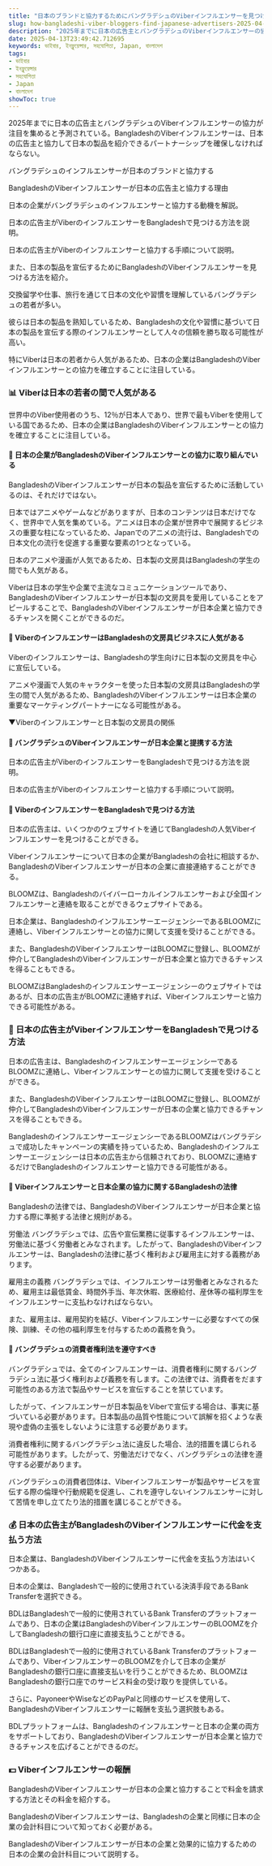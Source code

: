 ```yaml
---
title: "日本のブランドと協力するためにバングラデシュのViberインフルエンサーを見つける方法"
slug: how-bangladeshi-viber-bloggers-find-japanese-advertisers-2025-04-13
description: "2025年までに日本の広告主とバングラデシュのViberインフルエンサーの協力が注目を集めると予測されている。BangladeshのViberインフルエンサーは、日本の広告主と協力して日本の製品を紹介できるパートナーシップを確保しなければならない。日本の企業がバングラデシュのインフルエンサーと協力する動機を解説。日本の広告主がViberのインフルエンサーをBangladeshで見つける方法を説明。日本の広告主がViberのインフルエンサーと協力する手順について説明。また、日本の製品を宣伝するためにBangladeshのViberインフルエンサーを見つける方法を紹介。"
date: 2025-04-13T23:49:42.712695
keywords: ভাইবার, ইনফ্লুয়েন্সার, সহযোগিতা, Japan, বাংলাদেশ
tags:
- ভাইবার
- ইনফ্লুয়েন্সার
- সহযোগিতা
- Japan
- বাংলাদেশ
showToc: true
---
```


2025年までに日本の広告主とバングラデシュのViberインフルエンサーの協力が注目を集めると予測されている。BangladeshのViberインフルエンサーは、日本の広告主と協力して日本の製品を紹介できるパートナーシップを確保しなければならない。

バングラデシュのインフルエンサーが日本のブランドと協力する

BangladeshのViberインフルエンサーが日本の広告主と協力する理由

日本の企業がバングラデシュのインフルエンサーと協力する動機を解説。



日本の広告主がViberのインフルエンサーをBangladeshで見つける方法を説明。

日本の広告主がViberのインフルエンサーと協力する手順について説明。

また、日本の製品を宣伝するためにBangladeshのViberインフルエンサーを見つける方法を紹介。



交換留学や仕事、旅行を通じて日本の文化や習慣を理解しているバングラデシュの若者が多い。

彼らは日本の製品を熟知しているため、Bangladeshの文化や習慣に基づいて日本の製品を宣伝する際のインフルエンサーとして人々の信頼を勝ち取る可能性が高い。

特にViberは日本の若者から人気があるため、日本の企業はBangladeshのViberインフルエンサーとの協力を確立することに注目している。



### 📊 Viberは日本の若者の間で人気がある

世界中のViber使用者のうち、12％が日本人であり、世界で最もViberを使用している国であるため、日本の企業はBangladeshのViberインフルエンサーとの協力を確立することに注目している。



#### 🌟 日本の企業がBangladeshのViberインフルエンサーとの協力に取り組んでいる

BangladeshのViberインフルエンサーが日本の製品を宣伝するために活動しているのは、それだけではない。

日本ではアニメやゲームなどがありますが、日本のコンテンツは日本だけでなく、世界中で人気を集めている。アニメは日本の企業が世界中で展開するビジネスの重要な柱になっているため、Japanでのアニメの流行は、Bangladeshでの日本文化の流行を促進する重要な要素の1つとなっている。

日本のアニメや漫画が人気であるため、日本製の文房具はBangladeshの学生の間でも人気がある。



Viberは日本の学生や企業で主流なコミュニケーションツールであり、BangladeshのViberインフルエンサーが日本製の文房具を愛用していることをアピールすることで、BangladeshのViberインフルエンサーが日本企業と協力できるチャンスを開くことができるのだ。



#### 🌟 ViberのインフルエンサーはBangladeshの文房具ビジネスに人気がある

Viberのインフルエンサーは、Bangladeshの学生向けに日本製の文房具を中心に宣伝している。

アニメや漫画で人気のキャラクターを使った日本製の文房具はBangladeshの学生の間で人気があるため、BangladeshのViberインフルエンサーは日本企業の重要なマーケティングパートナーになる可能性がある。



▼Viberのインフルエンサーと日本製の文房具の関係

#### 📢 バングラデシュのViberインフルエンサーが日本企業と提携する方法

日本の広告主がViberのインフルエンサーをBangladeshで見つける方法を説明。

日本の広告主がViberのインフルエンサーと協力する手順について説明。



#### 📢 ViberのインフルエンサーをBangladeshで見つける方法

日本の広告主は、いくつかのウェブサイトを通じてBangladeshの人気Viberインフルエンサーを見つけることができる。

Viberインフルエンサーについて日本の企業がBangladeshの会社に相談するか、BangladeshのViberインフルエンサーが日本の企業に直接連絡することができる。



BLOOMZは、Bangladeshのバイバーローカルインフルエンサーおよび全国インフルエンサーと連絡を取ることができるウェブサイトである。

日本企業は、BangladeshのインフルエンサーエージェンシーであるBLOOMZに連絡し、Viberインフルエンサーとの協力に関して支援を受けることができる。

また、BangladeshのViberインフルエンサーはBLOOMZに登録し、BLOOMZが仲介してBangladeshのViberインフルエンサーが日本企業と協力できるチャンスを得ることもできる。

BLOOMZはBangladeshのインフルエンサーエージェンシーのウェブサイトではあるが、日本の広告主がBLOOMZに連絡すれば、Viberインフルエンサーと協力できる可能性がある。



### 🌟 日本の広告主がViberインフルエンサーをBangladeshで見つける方法

日本の広告主は、BangladeshのインフルエンサーエージェンシーであるBLOOMZに連絡し、Viberインフルエンサーとの協力に関して支援を受けることができる。

また、BangladeshのViberインフルエンサーはBLOOMZに登録し、BLOOMZが仲介してBangladeshのViberインフルエンサーが日本の企業と協力できるチャンスを得ることもできる。

BangladeshのインフルエンサーエージェンシーであるBLOOMZはバングラデシュで成功したキャンペーンの実績を持っているため、Bangladeshのインフルエンサーエージェンシーは日本の広告主から信頼されており、BLOOMZに連絡するだけでBangladeshのインフルエンサーと協力できる可能性がある。



#### 🌟 Viberインフルエンサーと日本企業の協力に関するBangladeshの法律

Bangladeshの法律では、BangladeshのViberインフルエンサーが日本企業と協力する際に準拠する法律と規則がある。

労働法
バングラデシュでは、広告や宣伝業務に従事するインフルエンサーは、労働法に基づく労働者とみなされます。したがって、BangladeshのViberインフルエンサーは、Bangladeshの法律に基づく権利および雇用主に対する義務があります。

雇用主の義務
バングラデシュでは、インフルエンサーは労働者とみなされるため、雇用主は最低賃金、時間外手当、年次休暇、医療給付、産休等の福利厚生をインフルエンサーに支払わなければならない。

また、雇用主は、雇用契約を結び、Viberインフルエンサーに必要なすべての保険、訓練、その他の福利厚生を付与するための義務を負う。



#### 🌟 バングラデシュの消費者権利法を遵守すべき

バングラデシュでは、全てのインフルエンサーは、消費者権利に関するバングラデシュ法に基づく権利および義務を有します。この法律では、消費者をだます可能性のある方法で製品やサービスを宣伝することを禁じています。

したがって、インフルエンサーが日本製品をViberで宣伝する場合は、事実に基づいている必要があります。日本製品の品質や性能について誤解を招くような表現や虚偽の主張をしないように注意する必要があります。

消費者権利に関するバングラデシュ法に違反した場合、法的措置を講じられる可能性があります。したがって、労働法だけでなく、バングラデシュの法律を遵守する必要があります。

バングラデシュの消費者団体は、Viberインフルエンサーが製品やサービスを宣伝する際の倫理や行動規範を促進し、これを遵守しないインフルエンサーに対して苦情を申し立てたり法的措置を講じることができる。



### 💰 日本の広告主がBangladeshのViberインフルエンサーに代金を支払う方法

日本企業は、BangladeshのViberインフルエンサーに代金を支払う方法はいくつかある。

日本の企業は、Bangladeshで一般的に使用されている決済手段であるBank Transferを選択できる。

BDLはBangladeshで一般的に使用されているBank Transferのプラットフォームであり、日本の企業はBangladeshのViberインフルエンサーのBLOOMZを介してBangladeshの銀行口座に直接支払うことができる。



BDLはBangladeshで一般的に使用されているBank Transferのプラットフォームであり、ViberインフルエンサーのBLOOMZを介して日本の企業がBangladeshの銀行口座に直接支払いを行うことができるため、BLOOMZはBangladeshの銀行口座でのサービス料金の受け取りを提供している。

さらに、PayoneerやWiseなどのPayPalと同様のサービスを使用して、BangladeshのViberインフルエンサーに報酬を支払う選択肢もある。

BDLプラットフォームは、Bangladeshのインフルエンサーと日本の企業の両方をサポートしており、BangladeshのViberインフルエンサーが日本企業と協力できるチャンスを広げることができるのだ。



### 💵 Viberインフルエンサーの報酬

BangladeshのViberインフルエンサーが日本の企業と協力することで料金を請求する方法とその料金を紹介する。

BangladeshのViberインフルエンサーは、Bangladeshの企業と同様に日本の企業の会計科目について知っておく必要がある。

BangladeshのViberインフルエンサーが日本の企業と効果的に協力するための日本の企業の会計科目について説明する。
